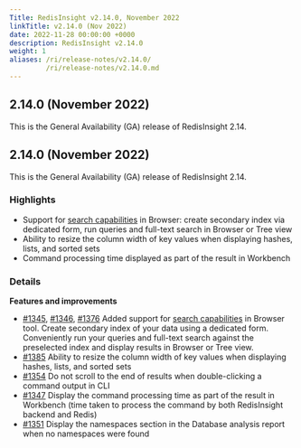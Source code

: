 ```yaml
---
Title: RedisInsight v2.14.0, November 2022
linkTitle: v2.14.0 (Nov 2022)
date: 2022-11-28 00:00:00 +0000
description: RedisInsight v2.14.0
weight: 1
aliases: /ri/release-notes/v2.14.0/
         /ri/release-notes/v2.14.0.md
---
```

## 2.14.0 (November 2022)
This is the General Availability (GA) release of RedisInsight 2.14.

## 2.14.0 (November 2022)
This is the General Availability (GA) release of RedisInsight 2.14.

### Highlights
- Support for [search capabilities](https://redis.io/docs/stack/search/) in Browser: create secondary index via dedicated form, run queries and full-text search in Browser or Tree view
- Ability to resize the column width of key values when displaying hashes, lists, and sorted sets
- Command processing time displayed as part of the result in Workbench


### Details
**Features and improvements**
- [#1345](https://github.com/RedisInsight/RedisInsight/pull/1345), [#1346](https://github.com/RedisInsight/RedisInsight/pull/1346), [#1376](https://github.com/RedisInsight/RedisInsight/pull/1376) Added support for [search capabilities](https://redis.io/docs/stack/search/) in Browser tool. Create secondary index of your data using a dedicated form. Conveniently run your queries and full-text search against the preselected index and display results in Browser or Tree view. 
- [#1385](https://github.com/RedisInsight/RedisInsight/pull/1385) Ability to resize the column width of key values when displaying hashes, lists, and sorted sets
- [#1354](https://github.com/RedisInsight/RedisInsight/pull/1407) Do not scroll to the end of results when double-clicking a command output in CLI
- [#1347](https://github.com/RedisInsight/RedisInsight/pull/1347) Display the command processing time as part of the result in Workbench (time taken to process the command by both RedisInsight backend and Redis)
- [#1351](https://github.com/RedisInsight/RedisInsight/pull/1351) Display the namespaces section in the Database analysis report when no namespaces were found
